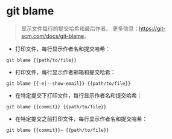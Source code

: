 # git blame

> 显示文件每行的提交哈希和最后作者。
> 更多信息：<https://git-scm.com/docs/git-blame>。

- 打印文件，每行显示作者名和提交哈希：

`git blame {{path/to/file}}`

- 打印文件，每行显示作者邮箱和提交哈希：

`git blame {{-e|--show-email}} {{path/to/file}}`

- 在特定提交下打印文件，每行显示作者名和提交哈希：

`git blame {{commit}} {{path/to/file}}`

- 在特定提交之前打印文件，每行显示作者名和提交哈希：

`git blame {{commit}}~ {{path/to/file}}`